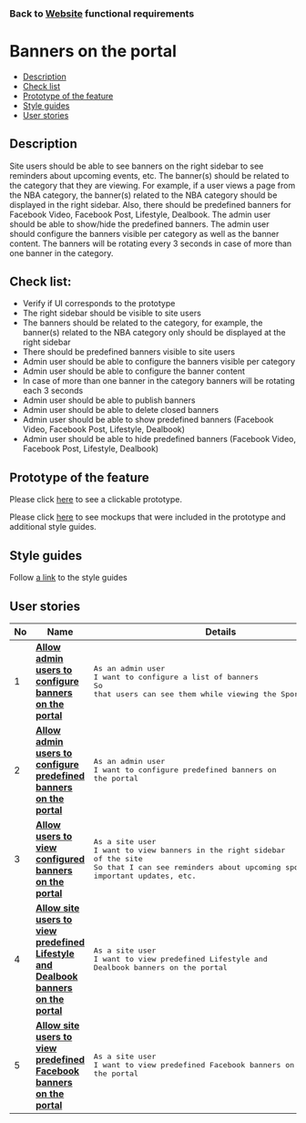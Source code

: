 ### Back to [Website](/web_application_features/web_application_features_list/README.md) functional requirements

# Banners on the portal

- [Description](#description)
- [Check list](#check-list)
- [Prototype of the feature](#prototype-of-the-feature)
- [Style guides](#style-guides)
- [User stories](#user-stories)

## Description

Site users should be able to see banners on the right sidebar to see reminders about upcoming events, etc. The banner(s) should be related to the category that they are viewing. For example, if a user views a page from the NBA category, the banner(s) related to the NBA category should be displayed in the right sidebar. Also, there should be predefined banners for Facebook Video, Facebook Post, Lifestyle, Dealbook. The admin user should be able to show/hide the predefined banners. The admin user should configure the banners visible per category as well as the banner content. The banners will be rotating every 3 seconds in case of more than one banner in the category.

## Check list:

  - Verify if UI corresponds to the prototype
  - The right sidebar should be visible to site users
  - The banners should be related to the category, for example, the banner(s) related to the NBA category only should be displayed at the right sidebar
  - There should be predefined banners visible to site users
  - Admin user should be able to configure the banners visible per category
  - Admin user should be able to configure the banner content
  - In case of more than one banner in the category banners will be rotating each 3 seconds
  - Admin user should be able to publish banners
  - Admin user should be able to delete closed banners
  - Admin user should be able to show predefined banners (Facebook Video, Facebook Post, Lifestyle, Dealbook)
  - Admin user should be able to hide predefined banners (Facebook Video, Facebook Post, Lifestyle, Dealbook)

## Prototype of the feature

Please click [here](https://www.figma.com/proto/RbCgwAjOZqzLJhyEpxG5Ez/Banners?node-id=0%3A2335&viewport=-3340%2C642%2C0.12847007811069489&scaling=min-zoom) to see a clickable prototype.

Please click [here](https://www.figma.com/file/RbCgwAjOZqzLJhyEpxG5Ez/Banners?node-id=0%3A1073) to see mockups that were included in the prototype and additional style guides.

## Style guides

Follow [a link](https://www.figma.com/proto/0zkkf5WC77OSpvyD6YXpFE/Style-guides?page-id=0%3A1&node-id=19%3A5368&viewport=266%2C48%2C0.54&scaling=min-zoom&starting-point-node-id=19%3A5368) to the style guides

## User stories

No           |      Name     |   Details
------------ | ------------- | -------------
1 |[**Allow admin users to configure banners on the portal**](/web_application_features/banners/user_stories/configure_banners/README.md)|<pre>As an admin user<br>I want to configure a list of banners<br>So that users can see them while viewing the Sports Hub site</pre>
2 |[**Allow admin users to configure predefined banners on the portal**](/web_application_features/banners/user_stories/configure_predefined_banners/README.md)|<pre>As an admin user<br>I want to configure predefined banners on the portal</pre>
3 |[**Allow users to view configured banners on the portal**](/web_application_features/banners/user_stories/view_banner/README.md)|<pre>As a site user<br>I want to view banners in the right sidebar of the site<br>So that I can see reminders about upcoming sports events, important updates, etc.</pre>
4 |[**Allow site users to view predefined Lifestyle and Dealbook banners on the portal**](/web_application_features/banners/user_stories/view_pedefined_lifestyle_dealbook_banners/README.md)|<pre>As a site user<br>I want to view predefined Lifestyle and Dealbook banners on the portal</pre>
5 |[**Allow site users to view predefined Facebook banners on the portal**](/web_application_features/banners/user_stories/view_pedefined_facebook_banners/README.md)|<pre>As a site user<br>I want to view predefined Facebook banners on the portal</pre>
